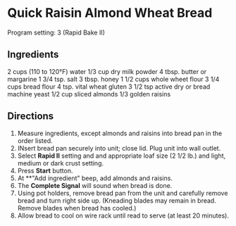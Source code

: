 # Quick Raisin Almond Wheat Bread
Program setting: 3 (Rapid Bake II)

## Ingredients
2 cups (110 to 120°F) water
1/3 cup dry milk powder
4 tbsp. butter or margarine
1 3/4 tsp. salt
3 tbsp. honey
1 1/2 cups whole wheet flour
3 1/4 cups bread flour
4 tsp. vital wheat gluten
3 1/2 tsp active dry or bread machine yeast
1/2 cup sliced almonds
1/3 golden raisins

## Directions
1. Measure ingredients, except almonds and raisins into bread pan in the order listed.
2. INsert bread pan securely into unit; close lid. Plug unit into wall outlet.
3. Select **Rapid II** setting and and appropriate loaf size (2 1/2 lb.) and light, medium or dark crust setting.
4. Press **Start** button.
5. At **"Add ingredient" beep, add almonds and raisins.
6. The **Complete Signal** will sound when bread is done.
7. Using pot holders, remove bread pan from the unit and carefully remove bread and turn right side up. (Kneading blades may remain in bread. Remove blades when bread has cooled.)
8. Allow bread to cool on wire rack until read to serve (at least 20 minutes).
